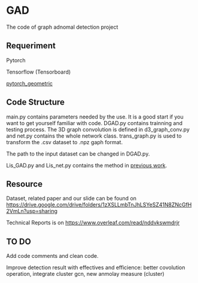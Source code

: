 # GAD
 The code of graph adnomal detection project

## Requeriment

Pytorch

Tensorflow (Tensorboard)

[pytorch_geometric](https://github.com/rusty1s/pytorch_geometric)

## Code Structure

main.py contains parameters needed by the use. It is a good start if you want to get yourself familiar with code. DGAD.py contains trainning and testing process. The 3D graph convolution is defined in d3_graph_conv.py and net.py contains the whole network class. trans_graph.py is used to transform the .csv dataset to .npz gaph format.

The path to the input dataset can be changed in DGAD.py.

Lis_GAD.py and Lis_net.py contains the method in [previous work](http://www.public.asu.edu/~jundongl/paper/SDM19_DOMINANT.pdf).

## Resource

Dataset, related paper and our slide can be found on https://drive.google.com/drive/folders/1zXSLLmbTnJhLSYeSZ41N8ZNcGfH2VmLn?usp=sharing

Technical Reports is on https://www.overleaf.com/read/nddvkswmdrjr

## TO DO
Add code comments and clean code.

Improve detection result with effectives and efficience:
better covolution operation, integrate cluster gcn, new anmolay measure (cluster)
